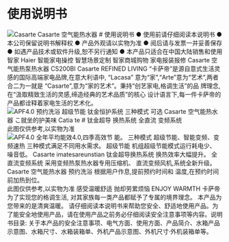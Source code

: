# 使用说明书
<img src="https://bdoss-ys.haier.net/llm_kefu_png/8474a377bb62d9c1d59940ba03dd4480_test_4037_7876025_6845013.png" alt="Casarte Casarte 空气能热水器">  
# 使用说明书
● 使用前请仔细阅读本说明书 ● 本公司保留说明书解释权 ● 产品外观请以实物为准 ● 阅后请与发票一并妥善保存 ● 如遇产品技术或软件升级,恕不另行通知 ● 本产品只适合在中国大陆销售和使用
智家
Haier
智能家电操控 智慧场景定制 智家商城购物 家电报装报修
Casarte
空气能热泵热水器
CS200BI
Casarte
REFINED LIVING
“卡萨帝”是源自意式生活灵感的国际高端家电品牌,在意大利语中, “Lacasa” 意为“家”,“Arte”意为“艺术”,两者合二为一就是 “Casarte”,意为“家的艺术”。秉持“创艺家电,格调生活”的品 牌理念,在“汲取精致生活的灵感,缔造经典的艺术品质”的核心 设计语言下,每一件卡萨帝的产品都诠释着家电生活的艺术化。
<img src="https://bdoss-ys.haier.net/llm_kefu_png/8474a377bb62d9c1d59940ba03dd4480_test_4037_9059449_1758381.png" alt="APF4.0 预约洗浴 超级节能 钛金恒护系统 三种模式 可选 Casarte 空气能热水器 こ就坐的护美味 Catia te # 钛金超导 换热系统 全直流 变频系统">
此图仅供参考,以实物为准
<img src="https://bdoss-ys.haier.net/llm_kefu_png/8474a377bb62d9c1d59940ba03dd4480_test_4037_1824187_3538315.png" alt="APF4.0 全年平均能效4.0,四季高效节 能。 三种模式 超级节能、智能变频、变频速热 三种模式满足不同用水需求。 超级节能 机组超级节能模式运行耗电少、 噪音低。 Casarte imatesareunstian 钛金超导换热系统 换热效率大幅提升。 全直流变频系统 采用变频热泵热水器专用压缩机、 直流变频风机,系统全新升级。 Casarte 空气能热水器 预约洗浴 根据用户作息,提前预约时间和 温度,在预约时间前加热到位。">
此图仅供参考,以实物为准
感受温暖舒适 抛却劳累烦恼
ENJOY WARMTH
卡萨帝为了实现您的格调生活, 对其家族每一类产品都赋予了专属的境界理念。 本产品为您带来的是清爽温暖。
请仔细阅读本说明书来帮助您安全、舒适地使用产品。为了能安全地使用产品，请在使用产品之前务必仔细阅读安全注意事项等内容。说明书目录: 关于本产品的安全注意事项、电气方面、使用方面、产品简介、水箱产品示意图、水箱尺寸、水箱装箱单、外机产品示意图、外机尺寸·外机装箱单等。